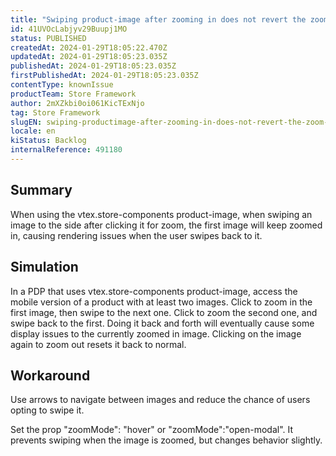 ```yaml
---
title: "Swiping product-image after zooming in does not revert the zoom, causing display issues"
id: 41UVOcLabjyv29Buupj1MO
status: PUBLISHED
createdAt: 2024-01-29T18:05:22.470Z
updatedAt: 2024-01-29T18:05:23.035Z
publishedAt: 2024-01-29T18:05:23.035Z
firstPublishedAt: 2024-01-29T18:05:23.035Z
contentType: knownIssue
productTeam: Store Framework
author: 2mXZkbi0oi061KicTExNjo
tag: Store Framework
slugEN: swiping-productimage-after-zooming-in-does-not-revert-the-zoom-causing-display-issues
locale: en
kiStatus: Backlog
internalReference: 491180
---
```


## Summary


When using the vtex.store-components product-image, when swiping an image to the side after clicking it for zoom, the first image will keep zoomed in, causing rendering issues when the user swipes back to it.


##

## Simulation


In a PDP that uses vtex.store-components product-image, access the mobile version of a product with at least two images.
Click to zoom in the first image, then swipe to the next one.
Click to zoom the second one, and swipe back to the first.
Doing it back and forth will eventually cause some display issues to the currently zoomed in image.
Clicking on the image again to zoom out resets it back to normal.


##

## Workaround


Use arrows to navigate between images and reduce the chance of users opting to swipe it.

Set the prop "zoomMode": "hover" or "zoomMode":"open-modal". It prevents swiping when the image is zoomed, but changes behavior slightly.

